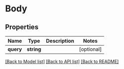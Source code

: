 # Body

## Properties
Name | Type | Description | Notes
------------ | ------------- | ------------- | -------------
**query** | **string** |  | [optional] 

[[Back to Model list]](../../README.md#documentation-for-models) [[Back to API list]](../../README.md#documentation-for-api-endpoints) [[Back to README]](../../README.md)


